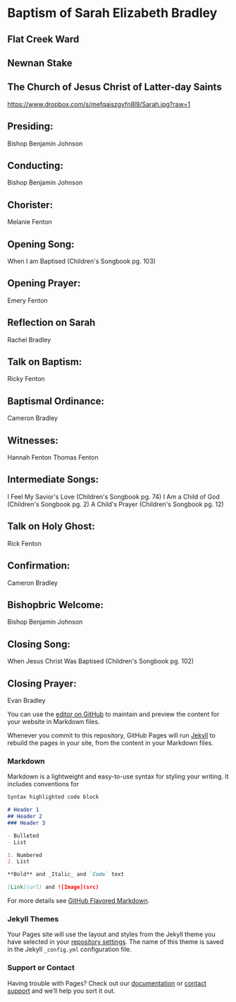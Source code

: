 # Baptism of Sarah Elizabeth Bradley
## Flat Creek Ward
## Newnan Stake
## The Church of Jesus Christ of Latter-day Saints
https://www.dropbox.com/s/mefqaiszgvfn8l9/Sarah.jpg?raw=1

## Presiding:
Bishop Benjamin Johnson

## Conducting:
Bishop Benjamin Johnson

## Chorister:
Melanie Fenton

## Opening Song:
When I am Baptised (Children's Songbook pg. 103)

## Opening Prayer:
Emery Fenton

## Reflection on Sarah
Rachel Bradley

## Talk on Baptism:
Ricky Fenton

## Baptismal Ordinance:
Cameron Bradley

## Witnesses:
Hannah Fenton
Thomas Fenton

## Intermediate Songs:
I Feel My Savior's Love (Children's Songbook pg. 74)
I Am a Child of God (Children's Songbook pg. 2)
A Child's Prayer (Children's Songbook pg. 12)

## Talk on Holy Ghost:
Rick Fenton

## Confirmation:
Cameron Bradley

## Bishopbric Welcome:
Bishop Benjamin Johnson

## Closing Song:
When Jesus Christ Was Baptised (Children's Songbook pg. 102)

## Closing Prayer:
Evan Bradley


You can use the [editor on GitHub](https://github.com/rachfenton/rachfenton.github.io/edit/main/index.md) to maintain and preview the content for your website in Markdown files.

Whenever you commit to this repository, GitHub Pages will run [Jekyll](https://jekyllrb.com/) to rebuild the pages in your site, from the content in your Markdown files.

### Markdown

Markdown is a lightweight and easy-to-use syntax for styling your writing. It includes conventions for

```markdown
Syntax highlighted code block

# Header 1
## Header 2
### Header 3

- Bulleted
- List

1. Numbered
2. List

**Bold** and _Italic_ and `Code` text

[Link](url) and ![Image](src)
```

For more details see [GitHub Flavored Markdown](https://guides.github.com/features/mastering-markdown/).

### Jekyll Themes

Your Pages site will use the layout and styles from the Jekyll theme you have selected in your [repository settings](https://github.com/rachfenton/rachfenton.github.io/settings). The name of this theme is saved in the Jekyll `_config.yml` configuration file.

### Support or Contact

Having trouble with Pages? Check out our [documentation](https://docs.github.com/categories/github-pages-basics/) or [contact support](https://github.com/contact) and we’ll help you sort it out.

